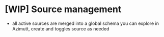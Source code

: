 # [WIP] Source management

- all active sources are merged into a global schema you can explore in Azimutt, create and toggles source as needed
